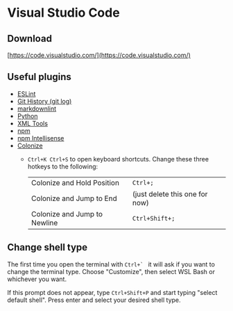# Visual Studio Code

## Download

[https://code.visualstudio.com/](https://code.visualstudio.com/)

## Useful plugins

- [ESLint](https://marketplace.visualstudio.com/items?itemName=dbaeumer.vscode-eslint)
- [Git History (git log)](https://marketplace.visualstudio.com/items?itemName=donjayamanne.githistory)
- [markdownlint](https://marketplace.visualstudio.com/items?itemName=DavidAnson.vscode-markdownlint)
- [Python](https://marketplace.visualstudio.com/items?itemName=donjayamanne.python)
- [XML Tools](https://marketplace.visualstudio.com/items?itemName=DotJoshJohnson.xml)
- [npm](https://marketplace.visualstudio.com/items?itemName=eg2.vscode-npm-script)
- [npm Intellisense](https://marketplace.visualstudio.com/items?itemName=christian-kohler.npm-intellisense)
- [Colonize](https://marketplace.visualstudio.com/items?itemName=vmsynkov.colonize)
  - `Ctrl+K Ctrl+S` to open keyboard shortcuts. Change these three hotkeys to the following:

    | | |
    | --- | --- |
    | Colonize and Hold Position | `Ctrl+;` |
    | Colonize and Jump to End | (just delete this one for now) |
    | Colonize and Jump to Newline | `Ctrl+Shift+;` |

## Change shell type

The first time you open the terminal with ``Ctrl+` `` it will ask if you want to change the terminal type. Choose "Customize", then select WSL Bash or whichever you want.

If this prompt does not appear, type `Ctrl+Shift+P` and start typing "select default shell". Press enter and select your desired shell type.
